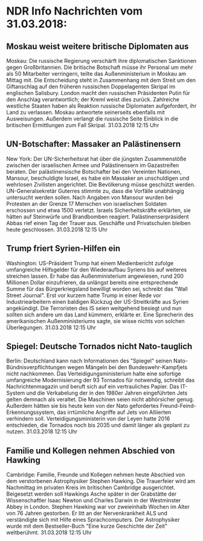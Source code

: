 # NDR Info Nachrichten vom 31.03.2018:


## Moskau weist weitere britische Diplomaten aus
Moskau: 	Die russische Regierung verschärft ihre diplomatischen Sanktionen gegen Großbritannien. Die britische Botschaft müsse ihr Personal um mehr als 50 Mitarbeiter verringern, teilte das Außenministerium in Moskau am Mittag mit. Die Entscheidung steht in Zusammenhang mit dem Streit um den Giftanschlag auf den früheren russischen Doppelagenten Skripal im englischen Salisbury. London macht den russischen Präsidenten Putin für den Anschlag verantwortlich; der Kreml weist dies zurück. Zahlreiche westliche Staaten haben als Reaktion russische Diplomaten aufgefordert, ihr Land zu verlassen. Moskau antwortete seinerseits ebenfalls mit Ausweisungen. Außerdem verlangt die russische Seite Einblick in die britischen Ermittlungen zum Fall Skripal. 31.03.2018 12:15 Uhr 

## UN-Botschafter: Massaker an Palästinensern
New York:	Der UN-Sicherheitsrat hat über die jüngsten Zusammenstöße zwischen der israelischen Armee und Palästinensern im Gazastreifen beraten. Der palästinensische Botschafter bei den Vereinten Nationen, Mansour, beschuldigte Israel, es habe ein Massaker an unschuldigen und wehrlosen Zivilisten angerichtet. Die Bevölkerung müsse geschützt werden. UN-Generalsekretär Guterres stimmte zu, dass die Vorfälle unabhängig untersucht werden sollen. Nach Angaben von Mansour wurden bei Protesten an der Grenze 17 Menschen von israelischen Soldaten erschossen und etwa 1500 verletzt. Israels Sicherheitskräfte erklärten, sie hätten auf Steinwürfe und Brandbomben reagiert. Palästinenserpräsident Abbas rief einen Tag der Trauer aus. Geschäfte und Privatschulen bleiben heute geschlossen. 31.03.2018 12:15 Uhr 

## Trump friert Syrien-Hilfen ein
Washington:   US-Präsident Trump hat einem Medienbericht zufolge umfangreiche Hilfsgelder für den Wiederaufbau Syriens bis auf weiteres streichen lassen. Er habe das Außenministerium angewiesen, rund 200 Millionen Dollar einzufrieren, da unlängst bereits eine entsprechende Summe für das Bürgerkriegsland bewilligt worden sei, schreibt das "Wall Street Journal". Erst vor kurzem hatte Trump in einer Rede vor Industriearbeitern einen baldigen Rückzug der US-Streitkräfte aus Syrien angekündigt. Die Terroristen des IS seien weitgehend besiegt und nun sollten sich andere um das Land kümmern, erklärte er. Eine Sprecherin des amerikanischen Außenministeriums sagte, sie wisse nichts von solchen Überlegungen. 31.03.2018 12:15 Uhr 

## Spiegel: Deutsche Tornados nicht Nato-tauglich
Berlin:    Deutschland kann nach Informationen des "Spiegel" seinen Nato-Bündnisverpflichtungen wegen Mängeln bei den Bundeswehr-Kampfjets nicht nachkommen. Das Verteidigungsministerium halte eine sofortige umfangreiche Modernisierung der 93 Tornados für notwendig, schreibt das Nachrichtenmagazin und beruft sich auf ein vertrauliches Papier. Das IT-System und die Verkabelung der in den 1980er Jahren eingeführten Jets gelten demnach als veraltet. Die Maschinen seien nicht abhörsicher genug. Außerdem hätten sie bis heute kein von der Nato gefordertes Freund-Feind-Erkennungssystem, das irrtümliche Angriffe auf Jets von Alliierten verhindern soll. Verteidigungsministerin von der Leyen hatte 2016 entschieden, die Tornados noch bis 2035 und damit länger als geplant zu nutzen. 31.03.2018 12:15 Uhr 

## Familie und Kollegen nehmen Abschied von Hawking
Cambridge:		Familie, Freunde und Kollegen nehmen heute Abschied von dem verstorbenen Astrophysiker Stephen Hawking. Die Trauerfeier wird am Nachmittag im privaten Kreis im britischen Cambridge ausgerichtet. Beigesetzt werden soll Hawkings Asche später in der Grabstätte der Wissenschaftler Isaac Newton und Charles Darwin in der Westminster Abbey in London. Stephen Hawking war vor zweieinhalb Wochen im Alter von 76 Jahren gestorben. Er litt an der Nervenkrankheit ALS und verständigte sich mit Hilfe eines Sprachcomputers. Der Astrophysiker wurde mit dem Bestseller-Buch "Eine kurze Geschichte der Zeit" weltberühmt. 31.03.2018 12:15 Uhr 
